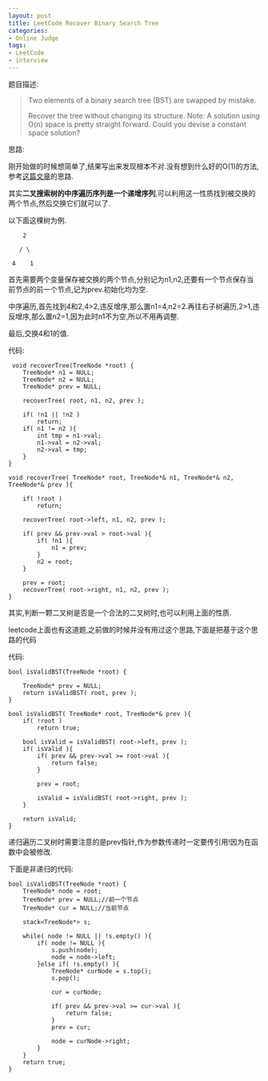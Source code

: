 ```yaml
---
layout: post 
title: LeetCode Recover Binary Search Tree
categories:
- Online Judge
tags:
- LeetCode
- interview
---
```


题目描述:

> Two elements of a binary search tree (BST) are swapped by mistake.
>
>Recover the tree without changing its structure.
>Note:
>A solution using O(n) space is pretty straight forward. Could you devise a constant space solution? 

思路:

刚开始做的时候想简单了,结果写出来发现根本不对.没有想到什么好的O(1)的方法,参考[这篇文章](http://jane4532.blogspot.com/2013/07/recover-binary-search-treeleetcode.html)的思路.

其实**二叉搜索树的中序遍历序列是一个递增序列**,可以利用这一性质找到被交换的两个节点,然后交换它们就可以了.

以下面这棵树为例.

	    2

       / \

     4    1

首先需要两个变量保存被交换的两个节点,分别记为n1,n2,还要有一个节点保存当前节点的前一个节点,记为prev.初始化均为空.

中序遍历,首先找到4和2,4>2,违反增序,那么置n1=4,n2=2.再往右子树遍历,2>1,违反增序,那么置n2=1,因为此时n1不为空,所以不用再调整.

最后,交换4和1的值.


代码:

     void recoverTree(TreeNode *root) {
        TreeNode* n1 = NULL;
        TreeNode* n2 = NULL;
        TreeNode* prev = NULL;
        
        recoverTree( root, n1, n2, prev );
        
        if( !n1 || !n2 )
            return;
        if( n1 != n2 ){
            int tmp = n1->val;
            n1->val = n2->val;
            n2->val = tmp;
        }
    }
    
    void recoverTree( TreeNode* root, TreeNode*& n1, TreeNode*& n2, TreeNode*& prev ){
        
        if( !root )
            return;
        
        recoverTree( root->left, n1, n2, prev );
        
        if( prev && prev->val > root->val ){
            if( !n1 ){
                n1 = prev;
            }
            n2 = root;
        }
        
        prev = root;
        recoverTree( root->right, n1, n2, prev );
    }

其实,判断一颗二叉树是否是一个合法的二叉树时,也可以利用上面的性质.

leetcode上面也有这道题,之前做的时候并没有用过这个思路,下面是把基于这个思路的代码

代码:

    bool isValidBST(TreeNode *root) {
        
        TreeNode* prev = NULL;
        return isValidBST( root, prev );
    }
    
    bool isValidBST( TreeNode* root, TreeNode*& prev ){
        if( !root )
            return true;
        
        bool isValid = isValidBST( root->left, prev );
        if( isValid ){
            if( prev && prev->val >= root->val ){
                return false;
            }
            
            prev = root;
            
            isValid = isValidBST( root->right, prev );
        }
        
        return isValid;
    }

递归遍历二叉树时需要注意的是prev指针,作为参数传递时一定要传引用!因为在函数中会被修改.

下面是非递归的代码:

    bool isValidBST(TreeNode *root) {
        TreeNode* node = root;
        TreeNode* prev = NULL;//前一个节点
        TreeNode* cur = NULL;//当前节点
        
        stack<TreeNode*> s;
        
        while( node != NULL || !s.empty() ){
            if( node != NULL ){
                s.push(node);
                node = node->left;
            }else if( !s.empty() ){
                TreeNode* curNode = s.top();
                s.pop();
                
                cur = curNode;
        
                if( prev && prev->val >= cur->val ){
                    return false;
                }
                prev = cur;
                
                node = curNode->right;
            }
        }
        return true;
    }
